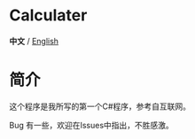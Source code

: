 # Calculater

**中文** / [English](https://github.com/Casper233/Calculater/blob/master/README_EN.md)

# 简介

这个程序是我所写的第一个C#程序，参考自互联网。


Bug 有一些，欢迎在Issues中指出，不胜感激。